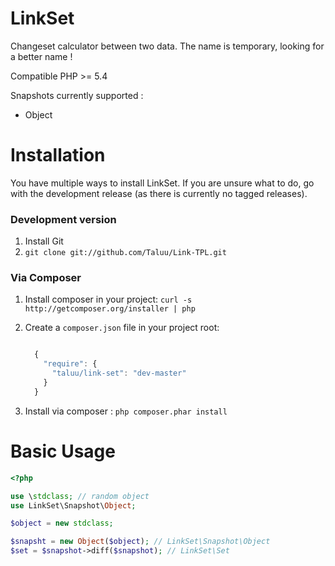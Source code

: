 LinkSet
=======
Changeset calculator between two data. The name is temporary, looking for a better name !

Compatible PHP >= 5.4

Snapshots currently supported :
- Object

Installation
============
You have multiple ways to install LinkSet. If you are unsure what to do, go with
the development release (as there is currently no tagged releases).

### Development version
1. Install Git
2. `git clone git://github.com/Taluu/Link-TPL.git`

### Via Composer
1. Install composer in your project: `curl -s http://getcomposer.org/installer | php`
2. Create a `composer.json` file in your project root:

    ```javascript

      {
        "require": {
          "taluu/link-set": "dev-master"
        }
      }
    ```

3. Install via composer : `php composer.phar install`

Basic Usage
===========
```php
<?php

use \stdclass; // random object
use LinkSet\Snapshot\Object;

$object = new stdclass;

$snapsht = new Object($object); // LinkSet\Snapshot\Object
$set = $snapshot->diff($snapshot); // LinkSet\Set
```

